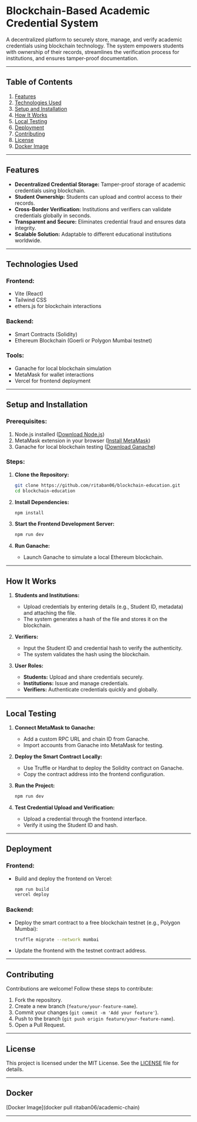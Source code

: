 # Blockchain-Based Academic Credential System  
A decentralized platform to securely store, manage, and verify academic credentials using blockchain technology. The system empowers students with ownership of their records, streamlines the verification process for institutions, and ensures tamper-proof documentation.

---

## **Table of Contents**  
1. [Features](#features)  
2. [Technologies Used](#technologies-used)  
3. [Setup and Installation](#setup-and-installation)  
4. [How It Works](#how-it-works)  
5. [Local Testing](#local-testing)  
6. [Deployment](#deployment)  
7. [Contributing](#contributing)  
8. [License](#license)  
9. [Docker Image](#docker)  

---

## **Features**  
- **Decentralized Credential Storage:** Tamper-proof storage of academic credentials using blockchain.  
- **Student Ownership:** Students can upload and control access to their records.  
- **Cross-Border Verification:** Institutions and verifiers can validate credentials globally in seconds.  
- **Transparent and Secure:** Eliminates credential fraud and ensures data integrity.  
- **Scalable Solution:** Adaptable to different educational institutions worldwide.  

---

## **Technologies Used**  
### **Frontend:**  
- Vite (React)  
- Tailwind CSS  
- ethers.js for blockchain interactions  

### **Backend:**  
- Smart Contracts (Solidity)  
- Ethereum Blockchain (Goerli or Polygon Mumbai testnet)  

### **Tools:**  
- Ganache for local blockchain simulation  
- MetaMask for wallet interactions  
- Vercel for frontend deployment  

---

## **Setup and Installation**  
### Prerequisites:  
1. Node.js installed ([Download Node.js](https://nodejs.org/))  
2. MetaMask extension in your browser ([Install MetaMask](https://metamask.io/))  
3. Ganache for local blockchain testing ([Download Ganache](https://trufflesuite.com/ganache/))  

### Steps:  
1. **Clone the Repository:**  
   ```bash
   git clone https://github.com/ritaban06/blockchain-education.git
   cd blockchain-education
   ```
2. **Install Dependencies:**  
   ```bash
   npm install
     ```

3. **Start the Frontend Development Server:**  
   ```bash
   npm run dev
   ```
4. **Run Ganache:**  
   - Launch Ganache to simulate a local Ethereum blockchain.  

---

## **How It Works**  
1. **Students and Institutions:**  
   - Upload credentials by entering details (e.g., Student ID, metadata) and attaching the file.  
   - The system generates a hash of the file and stores it on the blockchain.  

2. **Verifiers:**  
   - Input the Student ID and credential hash to verify the authenticity.  
   - The system validates the hash using the blockchain.  

3. **User Roles:**  
   - **Students:** Upload and share credentials securely.  
   - **Institutions:** Issue and manage credentials.  
   - **Verifiers:** Authenticate credentials quickly and globally.  

---

## **Local Testing**  
1. **Connect MetaMask to Ganache:**  
   - Add a custom RPC URL and chain ID from Ganache.  
   - Import accounts from Ganache into MetaMask for testing.  

2. **Deploy the Smart Contract Locally:**  
   - Use Truffle or Hardhat to deploy the Solidity contract on Ganache.  
   - Copy the contract address into the frontend configuration.  

3. **Run the Project:**  
   ```bash
   npm run dev
   ```
4. **Test Credential Upload and Verification:**  
   - Upload a credential through the frontend interface.  
   - Verify it using the Student ID and hash.  

---

## **Deployment**  
### **Frontend:**  
- Build and deploy the frontend on Vercel:  
  ```bash
  npm run build
  vercel deploy
  ```

### **Backend:**  
- Deploy the smart contract to a free blockchain testnet (e.g., Polygon Mumbai):  
  ```bash
  truffle migrate --network mumbai
  ```
- Update the frontend with the testnet contract address.  

---

## **Contributing**  
Contributions are welcome! Follow these steps to contribute:  
1. Fork the repository.  
2. Create a new branch (`feature/your-feature-name`).  
3. Commit your changes (`git commit -m 'Add your feature'`).  
4. Push to the branch (`git push origin feature/your-feature-name`).  
5. Open a Pull Request.  

---

## **License**  

This project is licensed under the MIT License. See the [LICENSE](LICENSE) file for details.  

--- 

## Docker

[Docker Image](docker pull ritaban06/academic-chain)

---
